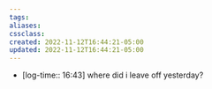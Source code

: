 ```yaml
---
tags:
aliases:
cssclass:
created: 2022-11-12T16:44:21-05:00
updated: 2022-11-12T16:44:21-05:00
---
```



- [log-time:: 16:43] where did i leave off yesterday?